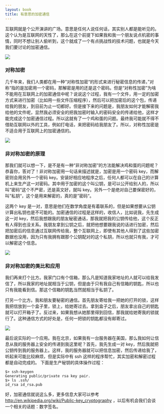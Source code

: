 ```yaml
---
layout: book
title: 有意思的加密通信
---
```


互联网就是个公开演讲的广场。意思是任何人说任何话，其实别人都是能听见的。这个认为是互联网的天性了，那么在这个前提下如果我和我一个朋友说点机密的事情，同时不想让别人偷听到，这个就成了一个有点挑战性的技术问题，也就是今天我们要讨论的加密通信。

![](http://media.haoduoshipin.com/pic/bitcoin_basics/mim.png)


### 对称加密
几千年来，我们人类都在用一种“对称性加密“的形式来进行秘密信息的传递，”对称“指的是加密用一个密码，那解密是用的还是这个密码。但是“对称性加密”为啥不能用在互联网上的加密通信中呢？说说这个过程，我有一个文件，用一定的加密方式来进行加密（比如用一些文件压缩程序），然后可以把加密后的这个包，传递给我的朋友，到目前为止一切都好。但是接下来的问题是，我朋友如何才能解密我给他的文件呢，显然我必须安全的把我加密时输入的密码安全的传递给他，这样才能完成这个加密通信过程。所以这就有了一个鸡和蛋的问题。最终我可能就不得不借助互联网以外的工具，例如打电话，来把密码给我朋友了。所以，对称性加密是不适合用于互联网上的加密通信的。

![](http://media.haoduoshipin.com/pic/bitcoin_basics/dui_chen.png)

### 非对称加密的原理
那我们就可以想一下，是不是有一种“非对称加密”的方法能解决鸡和蛋的问题呢？恭喜你，答对了！非对称加密用一句话来描述就是，加密是用一个密码 key，而解密则会用另外一个密码 key。安装好相应地程序之后，任何人都可以在自己的计算机上来生产这一对密码。其中用于加密的这个叫公钥，是可以公开给别人的，所以叫”密码“这个不严密，还是英文好，就叫 key。另外一个是绝对自己要保密好的，叫”私钥“，这个是用来解密的，真的是”密码“。

这两个 key 是一对，意思是他们在数学角度是有着联系的，但是如果想要从公钥计算出私钥也是不可能的。加密通信的过程是这样的，收信人，比如说我，先生成这一对 key，然后我想跟我的朋友秘密通话，那我就把我的公钥传给他，这个反正有人得到也没关系。我朋友拿到公钥之后，就把他想要跟我说的话进行加密，然后把加密后的信息通过互联网传给我，整个互联网上，即使有其他人得到了这些加密数据也没用，因为只有我拥有跟那个公钥配对的这个私钥，所以也就只有我，才可以解密这个信息。

![](http://media.haoduoshipin.com/pic/bitcoin_basics/fei_duicheng.png)

### 非对称加密的类比和应用

我们再来打个比方。我家门口有个信箱，那么凡是知道我家地址的人就可以给我发信了，所以我家的地址就相当于公钥，但是由于只有我自己有信箱的钥匙，所以也只有我能看到信。那这个信箱的钥匙当然就相当于私钥了。


打另一个比方。我和朋友要秘密的通信。首先朋友寄给我一把她的打开的锁，这样我把信放到一个盒子里，锁上，给她寄过去。拿到盒子之后，朋友拿出自己的钥匙就可以打开箱子了。反过来，如果我想从她那里得到回信，那我就给她寄我的锁就行了。这种通信方式的好处是，任何一把锁的钥匙都没有邮寄过。

![](http://media.haoduoshipin.com/pic/bitcoin_basics/letter.png)

最后说实际的一个应用。我在北京，如果我有一台服务器在美国，那么我如何让信息从我的服务器上安全的传递到我这里呢？首先，我先生成一对 key，然后我就把公钥传到我的服务器上。这样，我的服务器就可以把信息加密，然后传递给我了，听起来可能比较麻烦，但是实际中有 ssh 这样的程序帮忙，其实加密和解密过程都是自动完成的。 下面是生产秘钥的具体操作过程：

~~~
$> ssh-keygen
Generating public/private rsa key pair.
$> ls .ssh/
id_rsa id_rsa.pub
~~~

好，加密通信就说这么多，更多信息大家可以参考 <http://en.wikipedia.org/wiki/Public-key_cryptography> ，以后有机会我们会谈一个相关的话题：数字签名。

